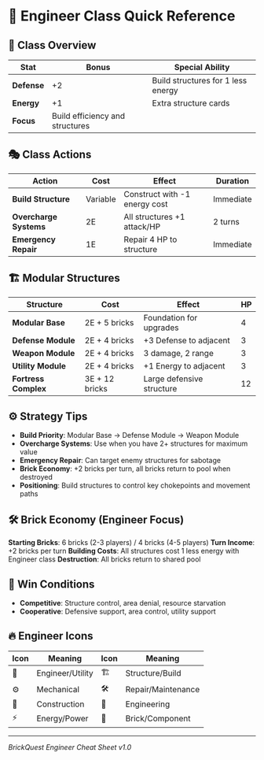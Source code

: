 # 🔧 Engineer Class Quick Reference

## 🔧 Class Overview
| Stat | Bonus | Special Ability |
|------|-------|-----------------|
| **Defense** | +2 | Build structures for 1 less energy |
| **Energy** | +1 | Extra structure cards |
| **Focus** | Build efficiency and structures | |

## 🎭 Class Actions
| Action | Cost | Effect | Duration |
|--------|------|--------|----------|
| **Build Structure** | Variable | Construct with -1 energy cost | Immediate |
| **Overcharge Systems** | 2E | All structures +1 attack/HP | 2 turns |
| **Emergency Repair** | 1E | Repair 4 HP to structure | Immediate |

## 🏗️ Modular Structures
| Structure | Cost | Effect | HP |
|-----------|------|--------|-----|
| **Modular Base** | 2E + 5 bricks | Foundation for upgrades | 4 |
| **Defense Module** | 2E + 4 bricks | +3 Defense to adjacent | 3 |
| **Weapon Module** | 2E + 4 bricks | 3 damage, 2 range | 3 |
| **Utility Module** | 2E + 4 bricks | +1 Energy to adjacent | 3 |
| **Fortress Complex** | 3E + 12 bricks | Large defensive structure | 12 |

## ⚙️ Strategy Tips
- **Build Priority**: Modular Base → Defense Module → Weapon Module
- **Overcharge Systems**: Use when you have 2+ structures for maximum value
- **Emergency Repair**: Can target enemy structures for sabotage
- **Brick Economy**: +2 bricks per turn, all bricks return to pool when destroyed
- **Positioning**: Build structures to control key chokepoints and movement paths

## 🛠️ Brick Economy (Engineer Focus)
**Starting Bricks**: 6 bricks (2-3 players) / 4 bricks (4-5 players)
**Turn Income**: +2 bricks per turn
**Building Costs**: All structures cost 1 less energy with Engineer class
**Destruction**: All bricks return to shared pool

## 🎯 Win Conditions
- **Competitive**: Structure control, area denial, resource starvation
- **Cooperative**: Defensive support, area control, utility support

## 🔥 Engineer Icons
| Icon | Meaning | Icon | Meaning |
|------|---------|------|---------|
| 🔧 | Engineer/Utility | 🏗️ | Structure/Build |
| ⚙️ | Mechanical | 🛠️ | Repair/Maintenance |
| 🔨 | Construction | 📐 | Engineering |
| ⚡ | Energy/Power | 🧱 | Brick/Component |

---
*BrickQuest Engineer Cheat Sheet v1.0*
